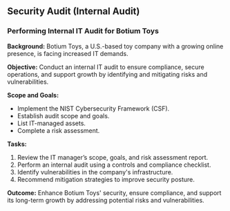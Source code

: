 ## Security Audit (Internal Audit)
### Performing Internal IT Audit for Botium Toys

**Background:** Botium Toys, a U.S.-based toy company with a growing online presence, is facing increased IT demands.

**Objective:** Conduct an internal IT audit to ensure compliance, secure operations, and support growth by identifying and mitigating risks and vulnerabilities.

**Scope and Goals:**
- Implement the NIST Cybersecurity Framework (CSF).
- Establish audit scope and goals.
- List IT-managed assets.
- Complete a risk assessment.

**Tasks:**
1. Review the IT manager’s scope, goals, and risk assessment report.
2. Perform an internal audit using a controls and compliance checklist.
3. Identify vulnerabilities in the company's infrastructure.
4. Recommend mitigation strategies to improve security posture.

**Outcome:** Enhance Botium Toys' security, ensure compliance, and support its long-term growth by addressing potential risks and vulnerabilities.

